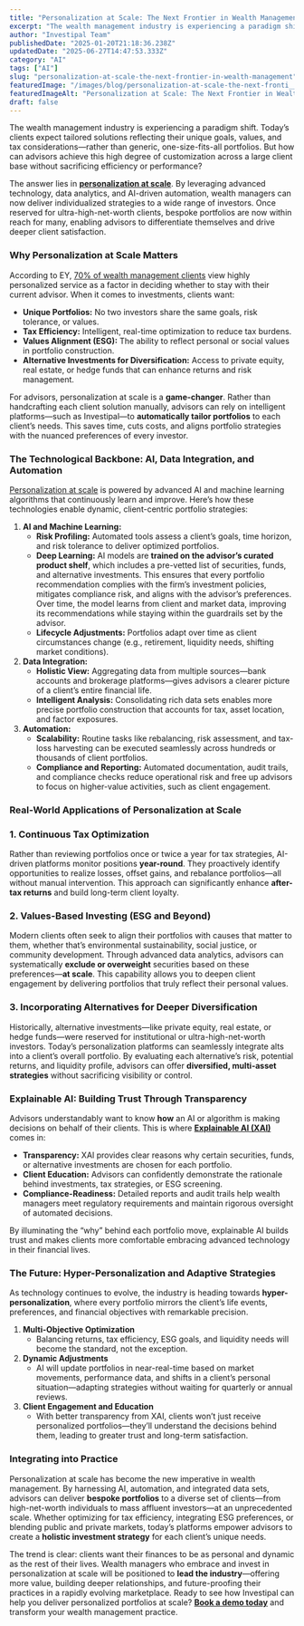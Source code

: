 ```yaml
---
title: "Personalization at Scale: The Next Frontier in Wealth Management"
excerpt: "The wealth management industry is experiencing a paradigm shift. Today’s clients expect tailored solutions reflecting their unique goals, values, and tax considerations-rather than generic, one-size-fits-all portfolios."
author: "Investipal Team"
publishedDate: "2025-01-20T21:18:36.238Z"
updatedDate: "2025-06-27T14:47:53.333Z"
category: "AI"
tags: ["AI"]
slug: "personalization-at-scale-the-next-frontier-in-wealth-management"
featuredImage: "/images/blog/personalization-at-scale-the-next-fronti__678ebda814f9416704596e79_Personalization_20at_20Sc.png"
featuredImageAlt: "Personalization at Scale: The Next Frontier in Wealth Management"
draft: false
---
```

<p id="">The wealth management industry is experiencing a paradigm shift. Today’s clients expect tailored solutions reflecting their unique goals, values, and tax considerations—rather than generic, one-size-fits-all portfolios. But how can advisors achieve this high degree of customization across a large client base without sacrificing efficiency or performance?</p><p id="">The answer lies in <a rel="noopener noreferrer" target="_blank" href="https://www.wealthmanagement.com/technology/personalization-scale-here" id=""><strong id="">personalization at scale</strong></a>. By leveraging advanced technology, data analytics, and AI-driven automation, wealth managers can now deliver individualized strategies to a wide range of investors. Once reserved for ultra-high-net-worth clients, bespoke portfolios are now within reach for many, enabling advisors to differentiate themselves and drive deeper client satisfaction.</p><h3 id="">Why Personalization at Scale Matters</h3><p id="">According to EY, <a rel="noopener noreferrer" target="_blank" href="https://www.envestnet.com/wealth-management/how-scale-growth-2024" id="">70% of wealth management clients</a> view highly personalized service as a factor in deciding whether to stay with their current advisor. When it comes to investments, clients want:</p><ul id=""><li id=""><strong id="">Unique Portfolios:</strong> No two investors share the same goals, risk tolerance, or values.</li><li id=""><strong id="">Tax Efficiency:</strong> Intelligent, real-time optimization to reduce tax burdens.</li><li id=""><strong id="">Values Alignment (ESG):</strong> The ability to reflect personal or social values in portfolio construction.</li><li id=""><strong id="">Alternative Investments for Diversification:</strong> Access to private equity, real estate, or hedge funds that can enhance returns and risk management.</li></ul><p id="">For advisors, personalization at scale is a <strong id="">game-changer</strong>. Rather than handcrafting each client solution manually, advisors can rely on intelligent platforms—such as Investipal—to <strong id="">automatically tailor portfolios</strong> to each client’s needs. This saves time, cuts costs, and aligns portfolio strategies with the nuanced preferences of every investor.</p><h3 id="">The Technological Backbone: AI, Data Integration, and Automation</h3><p id=""><a href="/blog/how-ai-is-unlocking-personalization-at-scale-in-wealth-management" id="">Personalization at scale</a> is powered by advanced AI and machine learning algorithms that continuously learn and improve. Here’s how these technologies enable dynamic, client-centric portfolio strategies:</p><ol id=""><li id=""><strong id="">AI and Machine Learning:</strong><ul id=""><li id=""><strong id="">Risk Profiling:</strong> Automated tools assess a client’s goals, time horizon, and risk tolerance to deliver optimized portfolios.</li><li id=""><strong id="">Deep Learning:</strong> AI models are <strong id="">trained on the advisor’s curated product shelf</strong>, which includes a pre-vetted list of securities, funds, and alternative investments. This ensures that every portfolio recommendation complies with the firm’s investment policies, mitigates compliance risk, and aligns with the advisor’s preferences. Over time, the model learns from client and market data, improving its recommendations while staying within the guardrails set by the advisor.</li><li id=""><strong id="">Lifecycle Adjustments:</strong> Portfolios adapt over time as client circumstances change (e.g., retirement, liquidity needs, shifting market conditions).</li></ul></li><li id=""><strong id="">Data Integration:</strong><ul id=""><li id=""><strong id="">Holistic View:</strong> Aggregating data from multiple sources—bank accounts and brokerage platforms—gives advisors a clearer picture of a client’s entire financial life.</li><li id=""><strong id="">Intelligent Analysis:</strong> Consolidating rich data sets enables more precise portfolio construction that accounts for tax, asset location, and factor exposures.</li></ul></li><li id=""><strong id="">Automation:</strong><ul id=""><li id=""><strong id="">Scalability:</strong> Routine tasks like rebalancing, risk assessment, and tax-loss harvesting can be executed seamlessly across hundreds or thousands of client portfolios.</li><li id=""><strong id="">Compliance and Reporting:</strong> Automated documentation, audit trails, and compliance checks reduce operational risk and free up advisors to focus on higher-value activities, such as client engagement.</li></ul></li></ol><h3 id="">Real-World Applications of Personalization at Scale</h3><h3 id="">1. Continuous Tax Optimization</h3><p id="">Rather than reviewing portfolios once or twice a year for tax strategies, AI-driven platforms monitor positions <strong id="">year-round</strong>. They proactively identify opportunities to realize losses, offset gains, and rebalance portfolios—all without manual intervention. This approach can significantly enhance <strong id="">after-tax returns</strong> and build long-term client loyalty.</p><h3 id="">2. Values-Based Investing (ESG and Beyond)</h3><p id="">Modern clients often seek to align their portfolios with causes that matter to them, whether that’s environmental sustainability, social justice, or community development. Through advanced data analytics, advisors can systematically <strong id="">exclude or overweight</strong> securities based on these preferences—<strong id="">at scale</strong>. This capability allows you to deepen client engagement by delivering portfolios that truly reflect their personal values.</p><h3 id="">3. Incorporating Alternatives for Deeper Diversification</h3><p id="">Historically, alternative investments—like private equity, real estate, or hedge funds—were reserved for institutional or ultra-high-net-worth investors. Today’s personalization platforms can seamlessly integrate alts into a client’s overall portfolio. By evaluating each alternative’s risk, potential returns, and liquidity profile, advisors can offer <strong id="">diversified, multi-asset strategies</strong> without sacrificing visibility or control.</p><h3 id="">Explainable AI: Building Trust Through Transparency</h3><p id="">Advisors understandably want to know <strong id="">how</strong> an AI or algorithm is making decisions on behalf of their clients. This is where <a href="/blog/the-role-of-explainable-ai-in-enhancing-regulatory-compliance-and-client-trust" id=""><strong id="">Explainable AI (XAI)</strong></a> comes in:</p><ul id=""><li id=""><strong id="">Transparency:</strong> XAI provides clear reasons why certain securities, funds, or alternative investments are chosen for each portfolio.</li><li id=""><strong id="">Client Education:</strong> Advisors can confidently demonstrate the rationale behind investments, tax strategies, or ESG screening.</li><li id=""><strong id="">Compliance-Readiness:</strong> Detailed reports and audit trails help wealth managers meet regulatory requirements and maintain rigorous oversight of automated decisions.</li></ul><p id="">By illuminating the “why” behind each portfolio move, explainable AI builds trust and makes clients more comfortable embracing advanced technology in their financial lives.</p><h3 id="">The Future: Hyper-Personalization and Adaptive Strategies</h3><p id="">As technology continues to evolve, the industry is heading towards <strong id="">hyper-personalization</strong>, where every portfolio mirrors the client’s life events, preferences, and financial objectives with remarkable precision.</p><ol id=""><li id=""><strong id="">Multi-Objective Optimization</strong><ul id=""><li id="">Balancing returns, tax efficiency, ESG goals, and liquidity needs will become the standard, not the exception.</li></ul></li><li id=""><strong id="">Dynamic Adjustments</strong><ul id=""><li id="">AI will update portfolios in near-real-time based on market movements, performance data, and shifts in a client’s personal situation—adapting strategies without waiting for quarterly or annual reviews.</li></ul></li><li id=""><strong id="">Client Engagement and Education</strong><ul id=""><li id="">With better transparency from XAI, clients won’t just receive personalized portfolios—they’ll understand the decisions behind them, leading to greater trust and long-term satisfaction.</li></ul></li></ol><h3 id="">Integrating into Practice</h3><p id="">Personalization at scale has become the new imperative in wealth management. By harnessing AI, automation, and integrated data sets, advisors can deliver <strong id="">bespoke portfolios</strong> to a diverse set of clients—from high-net-worth individuals to mass affluent investors—at an unprecedented scale. Whether optimizing for tax efficiency, integrating ESG preferences, or blending public and private markets, today’s platforms empower advisors to create a <strong id="">holistic investment strategy</strong> for each client’s unique needs.</p><p id="">The trend is clear: clients want their finances to be as personal and dynamic as the rest of their lives. Wealth managers who embrace and invest in personalization at scale will be positioned to <strong id="">lead the industry</strong>—offering more value, building deeper relationships, and future-proofing their practices in a rapidly evolving marketplace. Ready to see how Investipal can help you deliver personalized portfolios at scale? <a href="/book-a-demo" id=""><strong id="">Book a demo today</strong></a> and transform your wealth management practice.</p>